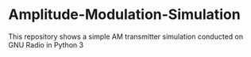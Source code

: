 # Amplitude-Modulation-Simulation
This repository shows a simple AM transmitter simulation conducted on GNU Radio in Python 3
